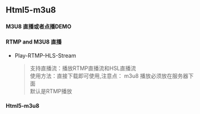 ## Html5-m3u8

#### M3U8 直播或者点播DEMO

#### RTMP and M3U8 直播
+ Play-RTMP-HLS-Stream 
    > 支持直播流：播放RTMP直播流和HSL直播流   
    > 使用方法：直接下载即可使用,注意点： m3u8 播放必须放在服务器下面  
    > 默认是RTMP播放   

#### Html5-m3u8
